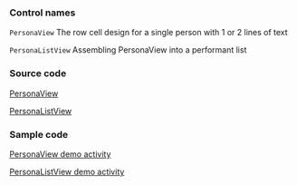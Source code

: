 ### Control names

`PersonaView` The row cell design for a single person with 1 or 2 lines of text

`PersonaListView` Assembling PersonaView into a performant list

### Source code

[PersonaView](https://github.com/OfficeDev/ui-fabric-android/blob/master/OfficeUIFabric/src/main/java/com/microsoft/officeuifabric/persona/PersonaView.kt)

[PersonaListView](https://github.com/OfficeDev/ui-fabric-android/blob/master/OfficeUIFabric/src/main/java/com/microsoft/officeuifabric/persona/PersonaListView.kt)

### Sample code

[PersonaView demo activity](https://github.com/OfficeDev/ui-fabric-android/blob/master/OfficeUIFabric.Demo/src/main/java/com/microsoft/officeuifabricdemo/demos/PersonaViewActivity.kt)

[PersonaListView demo activity](https://github.com/OfficeDev/ui-fabric-android/blob/master/OfficeUIFabric.Demo/src/main/java/com/microsoft/officeuifabricdemo/demos/PersonaListViewActivity.kt)
